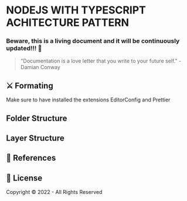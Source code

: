 # NODEJS WITH TYPESCRIPT ACHITECTURE PATTERN

### Beware, this is a living document and it will be continuously updated!!! 🚀

> "Documentation is a love letter that you write to your future self." - Damian Conway

## ⚔️ Formating

Make sure to have installed the extensions EditorConfig and Prettier

## Folder Structure

<!-- .
├── \_\_tests\_\_ # Tests.
├── config # Configuration files.
├── controllers # Controllers.
├── interfaces # Interfaces.
├── models # Database models.
├── middleware # Middlewares used by express.js.
├── services # Business logic.
├── routes # Api routes. (endpoints)
├── subscribers # Event handlers for async tasks.
├── types # Type declaration files for Typescript. (d.ts)
├── app.js # Express.js configuration as an app.
└── server.js # Application entry point. -->

## Layer Structure

## 📝 References

## 🔐 License

Copyright © 2022 - All Rights Reserved
